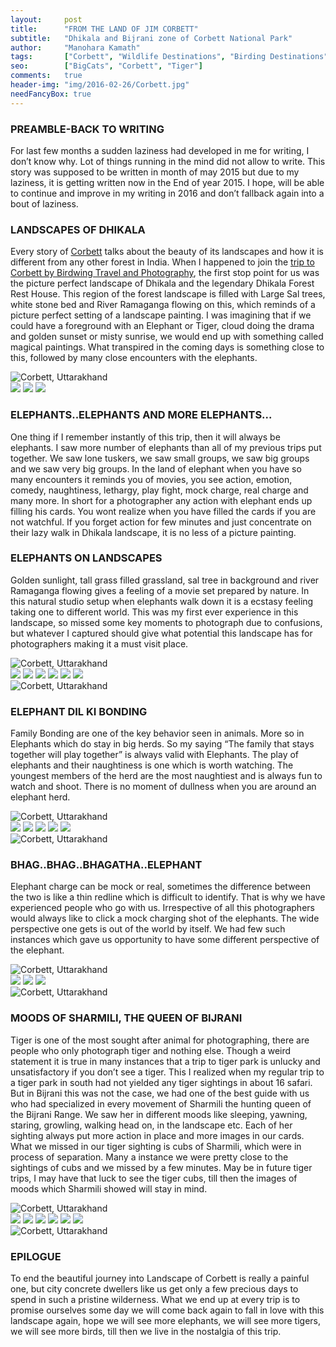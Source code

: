 ```yaml
---
layout:     post
title:      "FROM THE LAND OF JIM CORBETT"
subtitle:   "Dhikala and Bijrani zone of Corbett National Park"
author:     "Manohara Kamath"
tags:       ["Corbett", "Wildlife Destinations", "Birding Destinations", "Mammal Destinations", "Landscape Destinations"]
seo:		["BigCats", "Corbett", "Tiger"]
comments:   true
header-img: "img/2016-02-26/Corbett.jpg"
needFancyBox: true
---
```



<h3>PREAMBLE-BACK TO WRITING</h3>

<p>For last few months a sudden laziness had developed in me for writing, I don’t know why. Lot of things running in the mind did not allow to write. This story was supposed to be written in month of may 2015 but due to my laziness, it is getting written now in the End of year 2015. I hope, will be able to continue and improve in my writing in 2016 and don’t fallback again into a bout of laziness.</p>

<h3>LANDSCAPES OF DHIKALA</h3>

<p>Every story of <a href="http://www.wilderhood.com/destination/Corbett" target="_blank">Corbett</a> talks about the beauty of its landscapes and how it is different from any other forest in India. When I happened to join the <a href="http://www.wilderhood.com/trip/Cobett,%20Pangot%20and%20Sattal%20-%20Treasures%20of%20Kumaon">trip to Corbett by Birdwing Travel and Photography</a>, the first stop point for us was the picture perfect landscape of Dhikala and the legendary Dhikala Forest Rest House. This region of the forest landscape is filled with Large Sal trees, white stone bed and River Ramaganga flowing on this, which reminds of a picture perfect setting of a landscape painting. I was imagining that if we could have a foreground with an Elephant or Tiger, cloud doing the drama and golden sunset or misty sunrise, we would end up with something called magical paintings. What transpired in the coming days is something close to this, followed by many close encounters with the elephants.</p>

<img src="{{ site.baseurl}}/img/2016-02-26/Corbett-1.jpg" alt="Corbett, Uttarakhand">
<div class="w-entity-images">
	<a class="fancybox" rel="group" href="{{ site.baseurl }}/img/2016-02-26/Corbett-2.jpg"> <img class="w-customised-image-preview w-small-image-preview" src="{{ site.baseurl }}/img/2016-02-26/Corbett-2.jpg"></a>
	<a class="fancybox" rel="group" href="{{ site.baseurl }}/img/2016-02-26/Corbett-3.jpg"> <img class="w-customised-image-preview w-small-image-preview" src="{{ site.baseurl }}/img/2016-02-26/Corbett-3.jpg"></a>
	<a class="fancybox" rel="group" href="{{ site.baseurl }}/img/2016-02-26/Corbett-4.jpg"> <img class="w-customised-image-preview w-small-image-preview" src="{{ site.baseurl }}/img/2016-02-26/Corbett-4.jpg"></a>
</div>

<h3>ELEPHANTS..ELEPHANTS AND MORE ELEPHANTS...</h3>

<p>One thing if I remember instantly of this trip, then it will always be elephants. I saw more number of elephants than all of my previous trips put together. We saw lone tuskers, we saw small groups, we saw big groups and we saw very big groups. In the land of elephant when you have so many encounters it reminds you of movies, you see action, emotion, comedy, naughtiness, lethargy, play fight, mock charge, real charge and many more. In short for a photographer any action with elephant ends up filling his cards. You wont realize when you have filled the cards if you are not watchful. If you forget action for few minutes and just concentrate on their lazy walk in Dhikala landscape, it is no less of a picture painting.</p>

<h3>ELEPHANTS ON LANDSCAPES</h3>

<p>Golden sunlight, tall grass filled grassland, sal tree in background and river Ramaganga flowing gives a feeling of a movie set prepared by nature. In this natural studio setup when elephants walk down it is a ecstasy feeling taking one to different world. This was my first ever experience in this landscape, so missed some key moments to photograph due to confusions, but whatever I captured should give what potential this landscape has for photographers making it a must visit place.</p>


<img src="{{ site.baseurl}}/img/2016-02-26/Corbett-5.jpg" alt="Corbett, Uttarakhand">
<div class="w-entity-images">
	<a class="fancybox" rel="group" href="{{ site.baseurl }}/img/2016-02-26/Corbett-6.jpg"> <img class="w-customised-image-preview w-small-image-preview" src="{{ site.baseurl }}/img/2016-02-26/Corbett-6.jpg"></a>
	<a class="fancybox" rel="group" href="{{ site.baseurl }}/img/2016-02-26/Corbett-7.jpg"> <img class="w-customised-image-preview w-small-image-preview" src="{{ site.baseurl }}/img/2016-02-26/Corbett-7.jpg"></a>
	<a class="fancybox" rel="group" href="{{ site.baseurl }}/img/2016-02-26/Corbett-8.jpg"> <img class="w-customised-image-preview w-small-image-preview" src="{{ site.baseurl }}/img/2016-02-26/Corbett-8.jpg"></a>
	<a class="fancybox" rel="group" href="{{ site.baseurl }}/img/2016-02-26/Corbett-9.jpg"> <img class="w-customised-image-preview w-small-image-preview" src="{{ site.baseurl }}/img/2016-02-26/Corbett-9.jpg"></a>
	<a class="fancybox" rel="group" href="{{ site.baseurl }}/img/2016-02-26/Corbett-10.jpg"> <img class="w-customised-image-preview w-small-image-preview" src="{{ site.baseurl }}/img/2016-02-26/Corbett-10.jpg"></a>
	<a class="fancybox" rel="group" href="{{ site.baseurl }}/img/2016-02-26/Corbett-11.jpg"> <img class="w-customised-image-preview w-small-image-preview" src="{{ site.baseurl }}/img/2016-02-26/Corbett-11.jpg"></a>
	</div>
<img src="{{ site.baseurl}}/img/2016-02-26/Corbett-12.jpg" alt="Corbett, Uttarakhand">

<h3>ELEPHANT DIL KI BONDING</h3>

<p>Family Bonding are one of the key behavior seen in animals. More so in Elephants which do stay in big herds. So my saying “The family that stays together will play together” is always valid with Elephants. The play of elephants and their naughtiness is one which is worth watching. The youngest members of the herd are the most naughtiest and is always fun to watch and shoot. There is no moment of dullness when you are around an elephant herd.</p>

<img src="{{ site.baseurl}}/img/2016-02-26/Corbett-13.jpg" alt="Corbett, Uttarakhand">
<div class="w-entity-images">
	<a class="fancybox" rel="group" href="{{ site.baseurl }}/img/2016-02-26/Corbett-14.jpg"> <img class="w-customised-image-preview w-small-image-preview" src="{{ site.baseurl }}/img/2016-02-26/Corbett-14.jpg"></a>
	<a class="fancybox" rel="group" href="{{ site.baseurl }}/img/2016-02-26/Corbett-15.jpg"> <img class="w-customised-image-preview w-small-image-preview" src="{{ site.baseurl }}/img/2016-02-26/Corbett-15.jpg"></a>
	<a class="fancybox" rel="group" href="{{ site.baseurl }}/img/2016-02-26/Corbett-16.jpg"> <img class="w-customised-image-preview w-small-image-preview" src="{{ site.baseurl }}/img/2016-02-26/Corbett-16.jpg"></a>
	<a class="fancybox" rel="group" href="{{ site.baseurl }}/img/2016-02-26/Corbett-17.jpg"> <img class="w-customised-image-preview w-small-image-preview" src="{{ site.baseurl }}/img/2016-02-26/Corbett-17.jpg"></a>
	<a class="fancybox" rel="group" href="{{ site.baseurl }}/img/2016-02-26/Corbett-18.jpg"> <img class="w-customised-image-preview w-small-image-preview" src="{{ site.baseurl }}/img/2016-02-26/Corbett-18.jpg"></a>
	</div>
<img src="{{ site.baseurl}}/img/2016-02-26/Corbett-19.jpg" alt="Corbett, Uttarakhand">

<h3>BHAG..BHAG..BHAGATHA..ELEPHANT</h3>

<p>Elephant charge can be mock or real, sometimes the difference between the two is like a thin redline which is difficult to identify. That is why we have experienced people who go with us. Irrespective of all this photographers would always like to click a mock charging shot of the elephants. The wide perspective one gets is out of the world by itself. We had few such instances which gave us opportunity to have some different perspective of the elephant.</p>

<img src="{{ site.baseurl}}/img/2016-02-26/Corbett-20.jpg" alt="Corbett, Uttarakhand">
<div class="w-entity-images">
	<a class="fancybox" rel="group" href="{{ site.baseurl }}/img/2016-02-26/Corbett-21.jpg"> <img class="w-customised-image-preview w-small-image-preview" src="{{ site.baseurl }}/img/2016-02-26/Corbett-21.jpg"></a>
	<a class="fancybox" rel="group" href="{{ site.baseurl }}/img/2016-02-26/Corbett-22.jpg"> <img class="w-customised-image-preview w-small-image-preview" src="{{ site.baseurl }}/img/2016-02-26/Corbett-22.jpg"></a>
	<a class="fancybox" rel="group" href="{{ site.baseurl }}/img/2016-02-26/Corbett-23.jpg"> <img class="w-customised-image-preview w-small-image-preview" src="{{ site.baseurl }}/img/2016-02-26/Corbett-23.jpg"></a>
	</div>
<img src="{{ site.baseurl}}/img/2016-02-26/Corbett-24.jpg" alt="Corbett, Uttarakhand">


<h3>MOODS OF SHARMILI, THE QUEEN OF BIJRANI</h3>

<p>Tiger is one of the most sought after animal for photographing, there are people who only photograph tiger and nothing else. Though a weird statement it is true in many instances that a trip to tiger park is unlucky and unsatisfactory if you don’t see a tiger. This I realized when my regular trip to a tiger park in south had not yielded any tiger sightings in about 16 safari. But in Bijrani this was not the case, we had one of the best guide with us who had specialized in every movement of Sharmili the hunting queen of the Bijrani Range. We saw her in different moods like sleeping, yawning, staring, growling, walking head on, in the landscape etc. Each of her sighting always put more action in place and more images in our cards. What we missed in our tiger sighting is cubs of Sharmili, which were in process of separation. Many a instance we were pretty close to the sightings of cubs and we missed by a few minutes. May be in future tiger trips, I may have that luck to see the tiger cubs, till then the images of moods which Sharmili showed will stay in mind.</p>

<img src="{{ site.baseurl}}/img/2016-02-26/Corbett-25.jpg" alt="Corbett, Uttarakhand">
<div class="w-entity-images">
	<a class="fancybox" rel="group" href="{{ site.baseurl }}/img/2016-02-26/Corbett-26.jpg"> <img class="w-customised-image-preview w-small-image-preview" src="{{ site.baseurl }}/img/2016-02-26/Corbett-26.jpg"></a>
	<a class="fancybox" rel="group" href="{{ site.baseurl }}/img/2016-02-26/Corbett-27.jpg"> <img class="w-customised-image-preview w-small-image-preview" src="{{ site.baseurl }}/img/2016-02-26/Corbett-27.jpg"></a>
	<a class="fancybox" rel="group" href="{{ site.baseurl }}/img/2016-02-26/Corbett-28.jpg"> <img class="w-customised-image-preview w-small-image-preview" src="{{ site.baseurl }}/img/2016-02-26/Corbett-28.jpg"></a>
	<a class="fancybox" rel="group" href="{{ site.baseurl }}/img/2016-02-26/Corbett-29.jpg"> <img class="w-customised-image-preview w-small-image-preview" src="{{ site.baseurl }}/img/2016-02-26/Corbett-29.jpg"></a>
	<a class="fancybox" rel="group" href="{{ site.baseurl }}/img/2016-02-26/Corbett-30.jpg"> <img class="w-customised-image-preview w-small-image-preview" src="{{ site.baseurl }}/img/2016-02-26/Corbett-30.jpg"></a>
	<a class="fancybox" rel="group" href="{{ site.baseurl }}/img/2016-02-26/Corbett-31.jpg"> <img class="w-customised-image-preview w-small-image-preview" src="{{ site.baseurl }}/img/2016-02-26/Corbett-31.jpg"></a>
	</div>
<img src="{{ site.baseurl}}/img/2016-02-26/Corbett-32.jpg" alt="Corbett, Uttarakhand">

<h3>EPILOGUE</h3>

<p>To end the beautiful journey into Landscape of Corbett is really a painful one, but city concrete dwellers like us get only a few precious days to spend in such a pristine wilderness. What we end up at every trip is to promise ourselves some day we will come back again to fall in love with this landscape again, hope we will see more elephants, we will see more tigers, we will see more birds, till then we live in the nostalgia of this trip.</p>
